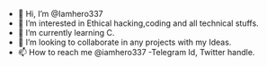 - 👋 Hi, I’m @Iamhero337
- 👀 I’m interested in Ethical hacking,coding and all technical stuffs.
- 🌱 I’m currently learning C.
- 💞️ I’m looking to collaborate in any projects with my Ideas.
- 📫 How to reach me @iamhero337 -Telegram Id, Twitter handle.

<!---
Iamhero337/Iamhero337 is a ✨ special ✨ repository because its `README.md` (this file) appears on your GitHub profile.
You can click the Preview link to take a look at your changes.
--->

